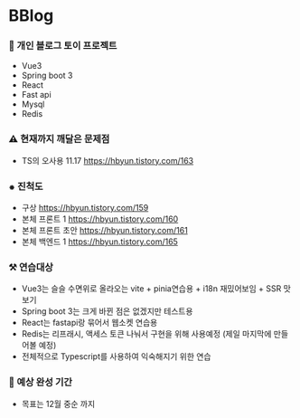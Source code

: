 # BBlog
### 🚂 개인 블로그 토이 프로젝트
- Vue3
- Spring boot 3
- React
- Fast api
- Mysql
- Redis

### ⚠ 현재까지 깨달은 문제점
- TS의 오사용 11.17 https://hbyun.tistory.com/163

### ⁕ 진척도
- 구상 https://hbyun.tistory.com/159
- 본체 프론트 1 https://hbyun.tistory.com/160
- 본체 프론트 초안 https://hbyun.tistory.com/161
- 본체 백엔드 1 https://hbyun.tistory.com/165

### ⚒ 연습대상
- Vue3는 슬슬 수면위로 올라오는 vite + pinia연습용 + i18n 재밌어보임 + SSR 맛보기
- Spring boot 3는 크게 바뀐 점은 없겠지만 테스트용
- React는 fastapi랑 묶어서 웹소켓 연습용
- Redis는 리프래시, 액세스 토큰 나눠서 구현을 위해 사용예정 (제일 마지막에 만들어볼 예정)
- 전체적으로 Typescript를 사용하여 익숙해지기 위한 연습

### 📅 예상 완성 기간 
-  목표는 12월 중순 까지




